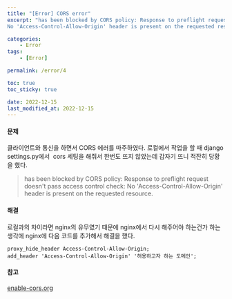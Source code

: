 ```yaml
---
title: "[Error] CORS error"
excerpt: "has been blocked by CORS policy: Response to preflight request doesn't pass access control check:
No 'Access-Control-Allow-Origin' header is present on the requested resource."

categories:
    - Error
tags:
    - [Error]

permalink: /error/4

toc: true
toc_sticky: true

date: 2022-12-15
last_modified_at: 2022-12-15
---
```


#### **문제**

클라이언트와 통신을 하면서 CORS 에러를 마주하였다. 로컬에서 작업을 할 때 django settings.py에서  cors 세팅을 해줘서 한번도 뜨지 않았는데 갑자기 뜨니 적잔히 당황을 했다.

> has been blocked by CORS policy: Response to preflight request doesn't pass access control check: No 'Access-Control-Allow-Origin' header is present on the requested resource.

#### **해결**

로컬과의 차이라면 nginx의 유무였기 때문에 nginx에서 다시 해주어야 하는건가 하는 생각에 nginx에 다음 코드를 추가해서 해결을 했다.

```
proxy_hide_header Access-Control-Allow-Origin;
add_header 'Access-Control-Allow-Origin' '허용하고자 하는 도메인';
```


#### **참고** 


[enable-cors.org](https://enable-cors.org/server_nginx.html)